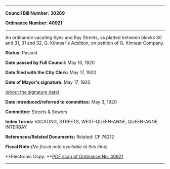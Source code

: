 

********

**Council Bill Number: 30269**
   
**Ordinance Number: 40921**
********

 An ordinance vacating Kyes and Ray Streets, as platted between blocks 30 and 31, 31 and 32, G. Kinnear's Addition, on petition of G. Kinnear Company.

**Status:** Passed
   
**Date passed by Full Council:** May 10, 1920
   
**Date filed with the City Clerk:** May 17, 1920
   
**Date of Mayor's signature:** May 17, 1920
   
[(about the signature date)](/~public/approvaldate.htm)
   
   
   
**Date introduced/referred to committee:** May 3, 1920
   
**Committee:** Streets & Sewers
   
   
**Index Terms:** VACATING, STREETS, WEST-QUEEN-ANNE, QUEEN-ANNE, INTERBAY

**References/Related Documents:** Related: CF 76212

**Fiscal Note:**_(No fiscal note available at this time)_

**Electronic Copy: **[PDF scan of Ordinance No. 40921](/~archives/Ordinances/Ord_40921.pdf)

********

